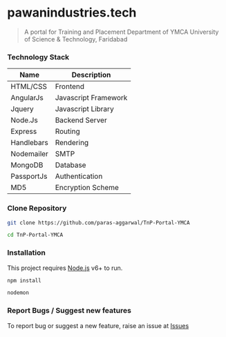 # pawanindustries.tech
> A portal for Training and Placement Department of YMCA University of Science & Technology, Faridabad

### Technology Stack

| Name | Description |
| ------ | ------ |
| HTML/CSS | Frontend |
| AngularJs | Javascript Framework |
| Jquery | Javascript Library|
| Node.Js | Backend Server |
| Express | Routing |
| Handlebars | Rendering |
| Nodemailer | SMTP |
| MongoDB | Database |
| PassportJs | Authentication |
| MD5 | Encryption Scheme |

### Clone Repository

```sh
git clone https://github.com/paras-aggarwal/TnP-Portal-YMCA
```
```sh
cd TnP-Portal-YMCA
```

### Installation
This project requires [Node.js](https://nodejs.org/) v6+ to run.

```sh
npm install
```
```sh
nodemon
```

### Report Bugs / Suggest new features
To report bug or suggest a new feature, raise an issue at [Issues](https://github.com/paras-aggarwal/TnP-Portal-YMCA/issues)
